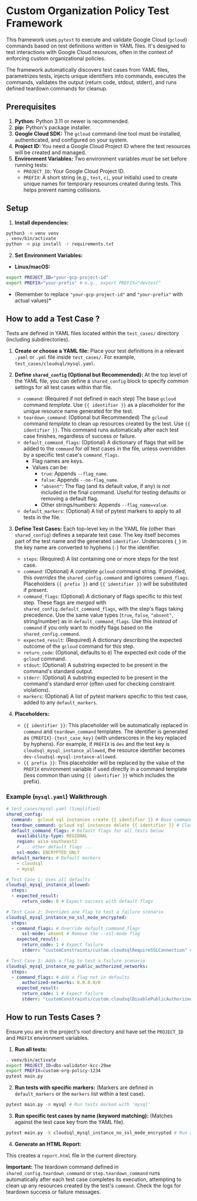 # Custom Organization Policy Test Framework

This framework uses `pytest` to execute and validate Google Cloud (`gcloud`) commands based on test definitions written in YAML files. It's designed to test interactions with Google Cloud resources, often in the context of enforcing custom organizational policies.

The framework automatically discovers test cases from YAML files, parametrizes tests, injects unique identifiers into commands, executes the commands, validates the output (return code, stdout, stderr), and runs defined teardown commands for cleanup.

## Prerequisites

1.  **Python:** Python 3.11 or newer is recommended.
2.  **pip:** Python's package installer.
3.  **Google Cloud SDK:** The `gcloud` command-line tool must be installed, authenticated, and configured on your system.
4.  **Project ID:** You need a Google Cloud Project ID where the test resources will be created and managed.
5.  **Environment Variables:** Two environment variables *must* be set before running tests:
    *   `PROJECT_ID`: Your Google Cloud Project ID.
    *   `PREFIX`: A short string (e.g., `test`, `ci`, your initials) used to create unique names for temporary resources created during tests. This helps prevent naming collisions.

## Setup

1.  **Install dependencies:**
```bash
python3 -m venv venv
. venv/bin/activate
python -m pip install -r requirements.txt
```

2.  **Set Environment Variables:**
*   **Linux/macOS:**
```bash
export PROJECT_ID="your-gcp-project-id"
export PREFIX="your-prefix" # e.g., export PREFIX="devtest"
```

* (Remember to replace `"your-gcp-project-id"` and `"your-prefix"` with actual values)*

## How to add a Test Case ?

Tests are defined in YAML files located within the `test_cases/` directory (including subdirectories).

1.  **Create or choose a YAML file:** Place your test definitions in a relevant `.yaml` or `.yml` file inside `test_cases/`. For example, `test_cases/cloudsql/mysql.yaml`.

2.  **Define `shared_config` (Optional but Recommended):**
    At the top level of the YAML file, you can define a `shared_config` block to specify common settings for all test cases within that file.

    *   `command`: (Required if not defined in each step) The base `gcloud` command *template*. Use `{{ identifier }}` as a placeholder for the unique resource name generated for the test.
    *   `teardown_command`: (Optional but Recommended) The `gcloud` command *template* to clean up resources created by the test. Use `{{ identifier }}`. This command runs automatically after each test case finishes, regardless of success or failure.
    *   `default_command_flags`: (Optional) A dictionary of flags that will be added to the `command` for *all* test cases in the file, unless overridden by a specific test case's `command_flags`.
        *   Flag names are keys.
        *   Values can be:
            *   `true`: Appends `--flag_name`.
            *   `false`: Appends `--no-flag_name`.
            *   `"absent"`: The flag (and its default value, if any) is *not* included in the final command. Useful for testing defaults or removing a default flag.
            *   Other strings/numbers: Appends `--flag_name=value`.
    *   `default_markers`: (Optional) A list of pytest markers to apply to all tests in the file.

3.  **Define Test Cases:**
    Each top-level key in the YAML file (other than `shared_config`) defines a separate test case. The key itself becomes part of the test name and the generated `identifier`. Underscores (`_`) in the key name are converted to hyphens (`-`) for the identifier.

    *   `steps`: (Required) A list containing one or more steps for the test case.
    *   `command`: (Optional) A *complete* `gcloud` command string. If provided, this *overrides* the `shared_config.command` and ignores `command_flags`. Placeholders `{{ prefix }}` and `{{ identifier }}` *will* be substituted if present.
    *   `command_flags`: (Optional) A dictionary of flags specific to *this* test step. These flags are *merged* with `shared_config.default_command_flags`, with the step's flags taking precedence. Use the same value types (`true`, `false`, `"absent"`, string/number) as in `default_command_flags`. Use this *instead* of `command` if you only want to modify flags based on the `shared_config.command`.
    *   `expected_result`: (Required) A dictionary describing the expected outcome of the `gcloud` command for this step.
    *   `return_code`: (Optional, defaults to `0`) The expected exit code of the `gcloud` command.
    *   `stdout`: (Optional) A substring expected to be present in the command's standard output.
    *   `stderr`: (Optional) A substring expected to be present in the command's standard error (often used for checking constraint violations).
    *   `markers`: (Optional) A list of pytest markers specific to this test case, added to any `default_markers`.

4.  **Placeholders:**
    *   `{{ identifier }}`: This placeholder will be automatically replaced in `command` and `teardown_command` templates. The identifier is generated as `{PREFIX}-{test_case_key}` (with underscores in the key replaced by hyphens). For example, if `PREFIX` is `dev` and the test key is `cloudsql_mysql_instance_allowed`, the resource identifier becomes `dev-cloudsql-mysql-instance-allowed`.
    *   `{{ prefix }}`: This placeholder will be replaced by the value of the `PREFIX` environment variable if used directly in a command template (less common than using `{{ identifier }}` which includes the prefix).

### Example (`mysql.yaml`) Walkthrough

```yaml
# test_cases/mysql.yaml (Simplified)
shared_config:
  command:  gcloud sql instances create {{ identifier }} # Base command template
  teardown_command: gcloud sql instances delete {{ identifier }} # Cleanup command
  default_command_flags: # Default flags for all tests below
    availability-type: REGIONAL
    region: asia-southeast2
    # ... other default flags ...
    ssl-mode: ENCRYPTED_ONLY
  default_markers: # Default markers
    - cloudsql
    - mysql

# Test Case 1: Uses all defaults
cloudsql_mysql_instance_allowed:
  steps:
  - expected_result:
      return_code: 0 # Expect success with default flags

# Test Case 2: Overrides one flag to test a failure scenario
cloudsql_mysql_instance_no_ssl_mode_encrypted:
  steps:
  - command_flags: # Override default_command_flags
      ssl-mode: absent # Remove the --ssl-mode flag
    expected_result:
      return_code: 1 # Expect failure
      stderr: "customConstraints/custom.cloudsqlRequireSSLConnection" # Expect specific error message

# Test Case 3: Adds a flag to test a failure scenario
cloudsql_mysql_instance_no_public_authorized_networks:
  steps:
  - command_flags: # Add a flag not in defaults
      authorized-networks: 0.0.0.0/0
    expected_result:
      return_code: 1 # Expect failure
      stderr: "customConstraints/custom.cloudsqlDisablePublicAuthorizedNetworks"
```

## How to run Tests Cases ?

Ensure you are in the project's root directory and have set the `PROJECT_ID` and `PREFIX` environment variables.

1. **Run all tests:**
```bash
. venv/bin/activate
export PROJECT_ID=dbs-validator-kcc-29ae
export PREFIX=custom-org-policy-1234
pytest main.py
```

2. **Run tests with specific markers:**
(Markers are defined in `default_markers` or the `markers` list within a test case).
```bash
pytest main.py -m mysql # Run tests marked with 'mysql'
```

3. **Run specific test cases by name (keyword matching):**
(Matches against the test case key from the YAML file).
```bash
pytest main.py -k cloudsql_mysql_instance_no_ssl_mode_encrypted # Run a specific test
```

4.  **Generate an HTML Report:**

This creates a `report.html` file in the current directory.

**Important:** 
The teardown command defined in `shared_config.teardown_command` or `step.teardown_command` runs automatically after each test case completes its execution, attempting to clean up any resources created by the test's `command`. Check the logs for teardown success or failure messages.